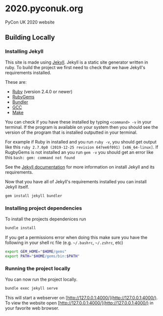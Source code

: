 # 2020.pyconuk.org
PyCon UK 2020 website

## Building Locally
### Installing Jekyll

This site is made using [Jekyll](https://jekyllrb.com).
Jekyll is a static site generator written in ruby.
To build the project we first need to check that we have Jekyll's requirements installed.

These are:

* [Ruby](https://www.ruby-lang.org/en/downloads/) (version 2.4.0 or newer)
* [RubyGems](https://rubygems.org/pages/download)
* [Bundler](https://bundler.io/)
* [GCC](https://gcc.gnu.org/install/)
* [Make](https://www.gnu.org/software/make/)

You can check if you have these installed by typing `<command> -v` in your terminal.
If the program is available on your system then you should see the version of the program that is installed outputted in your terminal.

For example if Ruby in installed and you run `ruby -v`, you should get output like this `ruby 2.7.0p0 (2019-12-25 revision 647ee6f091) [x86_64-linux]`.
If RugbyGems is not installed an you run `gem -v` you should get an error like this `bash: gem: command not found`

See the [Jekyll documentation](https://jekyllrb.com/docs/installation/) for more information on install Jekyll and its requirements.

Now that you have all of Jekyll's requirements installed you can install Jekyll itself.

```bash
gem install jekyll bundler
```

### Installing project dependencies

To install the projects dependenices run

```bash
bundle install
```

If you  get a permissions error when doing this make sure you have the following in your shell rc file (e.g. `~/.bashrc`, `~/.zshrc`, etc)

```bash
export GEM_HOME="$HOME/gems"
export PATH="$HOME/gems/bin:$PATH"
```

### Running the project locally

You can now run the project locally.

```bash
bundle exec jekyll serve
```

This will start a webserver on [http://127.0.0.1:4000/](http://127.0.0.1:4000/).
To view the website open [http://127.0.0.1:4000/](http://127.0.0.1:4000/) in your favorite web browser.


